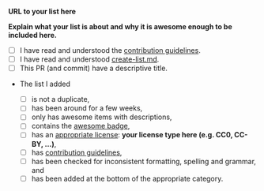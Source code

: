 <!--Please fill in the **bold** fields, and tick all applicable boxes in the "Preview" tab.-->

**URL to your list here**

**Explain what your list is about and why it is awesome enough to be included here.**

- [ ] I have read and understood the [contribution guidelines](https://github.com/sindresorhus/awesome/blob/master/contributing.md).
- [ ] I have read and understood [create-list.md](https://github.com/sindresorhus/awesome/blob/master/create-list.md).
- [ ] This PR (and commit) have a descriptive title.
- The list I added

  - [ ] is not a duplicate,
  - [ ] has been around for a few weeks,
  - [ ] only has awesome items with descriptions,
  - [ ] contains the [awesome badge](https://github.com/sindresorhus/awesome/blob/master/awesome.md#awesome-badge),
  - [ ] has an [appropriate license](https://github.com/sindresorhus/awesome/blob/master/awesome.md#choose-an-appropriate-license): **your license type here (e.g. CC0, CC-BY, ...)**,
  - [ ] has [contribution guidelines](https://github.com/sindresorhus/awesome/blob/master/awesome.md#include-contribution-guidelines),
  - [ ] has been checked for inconsistent formatting, spelling and grammar, and
  - [ ] has been added at the bottom of the appropriate category.
